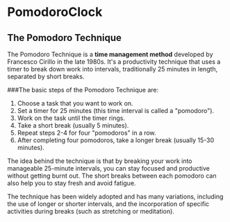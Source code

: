 # PomodoroClock

## The Pomodoro Technique
The Pomodoro Technique is a **time management method** developed by Francesco Cirillo in the late 1980s. It's a productivity technique that uses a timer to break down work into intervals, traditionally 25 minutes in length, separated by short breaks.

###The basic steps of the Pomodoro Technique are:
1. Choose a task that you want to work on.
2. Set a timer for 25 minutes (this time interval is called a "pomodoro").
3. Work on the task until the timer rings.
4. Take a short break (usually 5 minutes).
5. Repeat steps 2-4 for four "pomodoros" in a row.
6. After completing four pomodoros, take a longer break (usually 15-30 minutes).

The idea behind the technique is that by breaking your work into manageable 25-minute intervals, you can stay focused and productive without getting burnt out. The short breaks between each pomodoro can also help you to stay fresh and avoid fatigue.

The technique has been widely adopted and has many variations, including the use of longer or shorter intervals, and the incorporation of specific activities during breaks (such as stretching or meditation).
